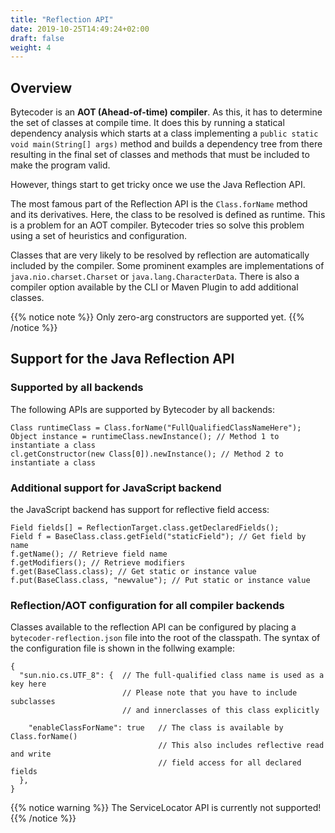 ```yaml
---
title: "Reflection API"
date: 2019-10-25T14:49:24+02:00
draft: false
weight: 4
---
```


## Overview

Bytecoder is an **AOT (Ahead-of-time) compiler**. As this, it has to determine the set
of classes at compile time. It does this by running a statical dependency analysis which
starts at a class implementing a `public static void main(String[] args)` method and
builds a dependency tree from there resulting in the final set of classes and methods
that must be included to make the program valid.

However, things start to get tricky once we use the Java Reflection API.

The most famous part of the Reflection API is the `Class.forName` method and its derivatives.
Here, the class to be resolved is defined as runtime. This is a problem for an AOT compiler.
Bytecoder tries so solve this problem using a set of heuristics and configuration.

Classes that are very likely to be resolved by reflection are automatically included by the compiler.
Some prominent examples are implementations of `java.nio.charset.Charset` or `java.lang.CharacterData`.
There is also a compiler option available by the CLI or Maven Plugin to add additional classes.

{{% notice note %}}
Only zero-arg constructors are supported yet.
{{% /notice %}}

## Support for the Java Reflection API

### Supported by all backends

The following APIs are supported by Bytecoder by all backends:

```
Class runtimeClass = Class.forName("FullQualifiedClassNameHere");
Object instance = runtimeClass.newInstance(); // Method 1 to instantiate a class
cl.getConstructor(new Class[0]).newInstance(); // Method 2 to instantiate a class
```

### Additional support for JavaScript backend

the JavaScript backend has support for reflective field access:

```
Field fields[] = ReflectionTarget.class.getDeclaredFields();
Field f = BaseClass.class.getField("staticField"); // Get field by name
f.getName(); // Retrieve field name
f.getModifiers(); // Retrieve modifiers
f.get(BaseClass.class); // Get static or instance value
f.put(BaseClass.class, "newvalue"); // Put static or instance value
```

### Reflection/AOT configuration for all compiler backends

Classes available to the reflection API can be configured by placing a `bytecoder-reflection.json` file into the 
root of the classpath. The syntax of the configuration file is shown in the follwing example:

```
{
  "sun.nio.cs.UTF_8": {  // The full-qualified class name is used as a key here
                         // Please note that you have to include subclasses
                         // and innerclasses of this class explicitly
                         
    "enableClassForName": true   // The class is available by Class.forName()
                                 // This also includes reflective read and write
                                 // field access for all declared fields
  },
}
```


{{% notice warning %}}
The ServiceLocator API is currently not supported!
{{% /notice %}}
